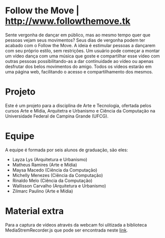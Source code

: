 # Follow the Move | http://www.followthemove.tk

<p>Sente vergonha de dançar em público, mas ao mesmo tempo quer que pessoas vejam seus movimentos? Seus dias de vergonha podem ter acabado com o Follow the Move. A ideia é estimular pessoas a dançarem com seu próprio estilo, sem restrições. Um usuário pode começar a montar um vídeo dança com uma música que goste e compartilhar esse vídeo com outras pessoas possibilitando-as a dar continuidade ao vídeo ou apenas desfrutar dos belos movimentos do amigo. Todos os vídeos estarão em uma página web, facilitando o acesso e compartilhamento dos mesmos.</p>

# Projeto

<p>Este é um projeto para a disciplina de Arte e Tecnologia, ofertada pelos cursos Arte e Mídia, Arquitetra e Urbanismo e Ciência da Computação na Universidade Federal de Campina Grande (UFCG).</p>

# Equipe

<p>A equipe é formada por seis alunos de graduação, são eles:</p>

* Layza Lys (Arquitetura e Urbanismo)
* Matheus Ramires (Arte e Mídia)
* Maysa Macedo (Ciência da Computação)
* Michelly Menezes (Ciência da Computação)
* Rinaldo Melo (Ciência da Computação)
* Wallisson Carvalho (Arquitetura e Urbanismo)
* Zilmarc Paulino (Arte e Mídia)

# Material extra

<p>Para a captura de vídeos através da webcam foi ulitizada a biblioteca MediaStremRecorder.js que pode ser encontrada neste <a href="https://github.com/streamproc/MediaStreamRecorder">link</a>.
